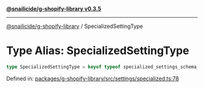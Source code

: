 [**@snailicide/g-shopify-library v0.3.5**](../README.md)

---

[@snailicide/g-shopify-library](../README.md) / SpecializedSettingType

# Type Alias: SpecializedSettingType

```ts
type SpecializedSettingType = keyof typeof specialized_settings_schema_map
```

Defined in:
[packages/g-shopify-library/src/settings/specialized.ts:78](https://github.com/gbtunney/snailicide-monorepo/blob/master/packages/g-shopify-library/src/settings/specialized.ts#L78)
